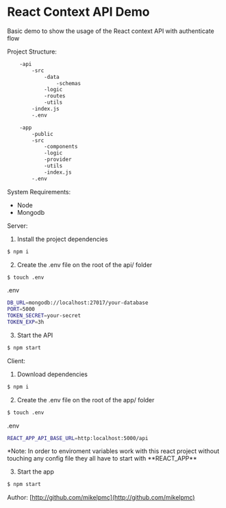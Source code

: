 # React Context API Demo

Basic demo to show the usage of the React context API with authenticate flow

Project Structure:

```sh
    -api
        -src
            -data
                -schemas
            -logic
            -routes
            -utils
        -index.js
        -.env

    -app
        -public
        -src
            -components
            -logic
            -provider
            -utils
            -index.js
        -.env
```

System Requirements:

-   Node
-   Mongodb

Server:

1. Install the project dependencies

```sh
$ npm i
```

2. Create the .env file on the root of the api/ folder

```sh
$ touch .env
```

.env

```sh
DB_URL=mongodb://localhost:27017/your-database
PORT=5000
TOKEN_SECRET=your-secret
TOKEN_EXP=3h
```

3. Start the API

```sh
$ npm start
```

Client:

1. Download dependencies

```sh
$ npm i
```

2. Create the .env file on the root of the app/ folder

```sh
$ touch .env
```

.env

```sh
REACT_APP_API_BASE_URL=http:localhost:5000/api
```

\*Note: In order to enviroment variables work with this react project without touching any config file they all have to start with \*\*REACT_APP\*\*

3. Start the app

```sh
$ npm start
```

Author: [http://github.com/mikelpmc](http://github.com/mikelpmc)
